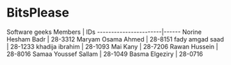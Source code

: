 # BitsPlease
Software geeks
Members                | IDs
-----------------------|------
Norine Hesham Badr     | 28-3312
Maryam Osama Ahmed     | 28-8151
fady amgad saad        | 28-1233
khadija ibrahim        | 28-1093
Mai Kany               | 28-7206
Rawan Hussein          | 28-8016
Samaa Youssef Sallam   | 28-1049
Basma Elgeziry		   | 28-0716
